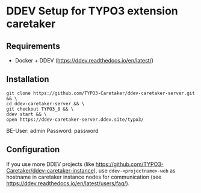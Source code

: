 # DDEV Setup for TYPO3 extension caretaker

## Requirements

* Docker + DDEV (https://ddev.readthedocs.io/en/latest/)

## Installation

```
git clone https://github.com/TYPO3-Caretaker/ddev-caretaker-server.git && \
cd ddev-caretaker-server && \
git checkout TYPO3_8 && \
ddev start && \
open https://ddev-caretaker-server.ddev.site/typo3/
```

BE-User: admin
Password: password

## Configuration

If you use more DDEV projects (like https://github.com/TYPO3-Caretaker/ddev-caretaker-instance), 
use `ddev-<projectname>-web` as hostname in caretaker instance nodes for communication 
(see https://ddev.readthedocs.io/en/latest/users/faq/).
